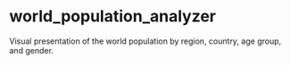 # world_population_analyzer
Visual presentation of the world population by region, country, age group, and gender.
